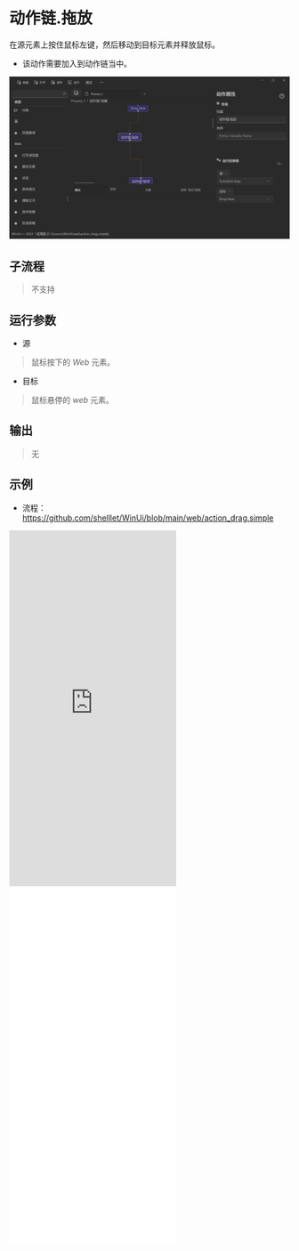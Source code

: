 # 动作链.拖放 
在源元素上按住鼠标左键，然后移动到目标元素并释放鼠标。

* 该动作需要加入到动作链当中。

![WebActionDragDrop](./images/28.png ':size=90%')

## 子流程
> 不支持


## 运行参数

* 源
>   鼠标按下的 *Web* 元素。
* 目标
>   鼠标悬停的 *web* 元素。


## 输出
> 无   


## 示例

* 流程：https://github.com/shelllet/WinUi/blob/main/web/action_drag.simple

<iframe type="text/html" height="640px" src="https://www.youtube.com/embed/MSiwANmdej8" frameborder="0"></iframe>

<iframe src="//player.bilibili.com/player.html?bvid=BV1Fx4y1b7Yv&page=1&autoplay=0" height='640px' scrolling="no" frameborder="no" framespacing="0" allowfullscreen="true"></iframe>